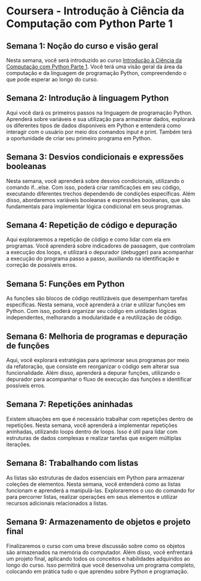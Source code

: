 # Coursera - Introdução à Ciência da Computação com Python Parte 1

## Semana 1: Noção do curso e visão geral

Nesta semana, você será introduzido ao curso [Introdução à Ciência da Computação com Python Parte 1](https://www.coursera.org/learn/ciencia-computacao-python-conceitos#modules). Você terá uma visão geral da área da computação e da linguagem de programação Python, compreendendo o que pode esperar ao longo do curso.

## Semana 2: Introdução à linguagem Python

Aqui você dará os primeiros passos na linguagem de programação Python. Aprenderá sobre variáveis e sua utilização para armazenar dados, explorará os diferentes tipos de dados disponíveis em Python e entenderá como interagir com o usuário por meio dos comandos input e print. Também terá a oportunidade de criar seu primeiro programa em Python.

## Semana 3: Desvios condicionais e expressões booleanas

Nesta semana, você aprenderá sobre desvios condicionais, utilizando o comando if...else. Com isso, poderá criar ramificações em seu código, executando diferentes trechos dependendo de condições específicas. Além disso, abordaremos variáveis booleanas e expressões booleanas, que são fundamentais para implementar lógica condicional em seus programas.

## Semana 4: Repetição de código e depuração

Aqui exploraremos a repetição de código e como lidar com ela em programas. Você aprenderá sobre indicadores de passagem, que controlam a execução dos loops, e utilizará o depurador (debugger) para acompanhar a execução do programa passo a passo, auxiliando na identificação e correção de possíveis erros.

## Semana 5: Funções em Python

As funções são blocos de código reutilizáveis que desempenham tarefas específicas. Nesta semana, você aprenderá a criar e utilizar funções em Python. Com isso, poderá organizar seu código em unidades lógicas independentes, melhorando a modularidade e a reutilização de código.

## Semana 6: Melhoria de programas e depuração de funções

Aqui, você explorará estratégias para aprimorar seus programas por meio da refatoração, que consiste em reorganizar o código sem alterar sua funcionalidade. Além disso, aprenderá a depurar funções, utilizando o depurador para acompanhar o fluxo de execução das funções e identificar possíveis erros.

## Semana 7: Repetições aninhadas

Existem situações em que é necessário trabalhar com repetições dentro de repetições. Nesta semana, você aprenderá a implementar repetições aninhadas, utilizando loops dentro de loops. Isso é útil para lidar com estruturas de dados complexas e realizar tarefas que exigem múltiplas iterações.

## Semana 8: Trabalhando com listas

As listas são estruturas de dados essenciais em Python para armazenar coleções de elementos. Nesta semana, você entenderá como as listas funcionam e aprenderá a manipulá-las. Exploraremos o uso do comando for para percorrer listas, realizar operações em seus elementos e utilizar recursos adicionais relacionados a listas.

## Semana 9: Armazenamento de objetos e projeto final

Finalizaremos o curso com uma breve discussão sobre como os objetos são armazenados na memória do computador. Além disso, você enfrentará um projeto final, aplicando todos os conceitos e habilidades adquiridos ao longo do curso. Isso permitirá que você desenvolva um programa completo, colocando em prática tudo o que aprendeu sobre Python e programação.
